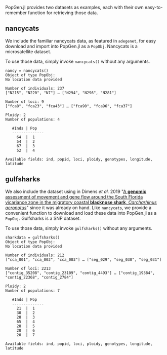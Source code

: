 PopGen.jl provides two datasets as examples, each with their own easy-to-remember function for retrieving those data. 



## nancycats

We include the familiar nancycats data, as featured in `adegenet`, for easy download and import into PopGen.jl as a `PopObj`. Nancycats is a microsatellite dataset.

To use those data, simply invoke `nancycats()` without any arguments.

```
nancy = nancycats()
Object of type PopObj:
No location data provided

Number of individuals: 237
["N215", "N220", "N7"] … ["N294", "N296", "N281"]

Number of loci: 9
["fca8", "fca23", "fca43"] … ["fca90", "fca96", "fca37"]

Ploidy: 2
Number of populations: 4

   #Inds | Pop
   --------------
     64  |  1
     54  |  2
     67  |  3
     52  |  4

Available fields: ind, popid, loci, ploidy, genotypes, longitude, latitude
```

## gulfsharks

We also include the dataset using in Dimens *et al.* 2019 "[A **genomic** assessment of movement and gene flow around the South Florida vicariance zone in the migratory coastal **blacknose shark**, *Carcharhinus acronotus*](https://link.springer.com/article/10.1007/s00227-019-3533-1)" since it was already on hand. Like `nancycats`, we provide a convenient function to download and load these data into PopGen.jl as a `PopObj`. Gulfsharks is a SNP dataset.

To use those data, simply invoke `gulfsharks()` without any arguments. 

```jullia
sharkdata = gulfsharks()
Object of type PopObj:
No location data provided

Number of individuals: 212
["cca_001", "cca_002", "cca_003"] … ["seg_029", "seg_030", "seg_031"]

Number of loci: 2213
["contig_35208", "contig_23109", "contig_4493"] … ["contig_19384", "contig_22368", "contig_2784"]

Ploidy: 2
Number of populations: 7

   #Inds | Pop
   --------------
     21  |  1
     30  |  2
     28  |  3
     65  |  4
     28  |  5
     20  |  6
     20  |  7

Available fields: ind, popid, loci, ploidy, genotypes, longitude, latitude
```

